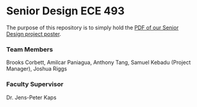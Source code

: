 # Senior Design ECE 493
The purpose of this repository is to simply hold the [PDF of our Senior Design project poster](https://github.com/AmilPani/SeniorDesignECE493/blob/main/ECE493Poster.pdf).
### Team Members
Brooks Corbett, Amilcar Paniagua, Anthony Tang, Samuel Kebadu (Project Manager), Joshua Riggs
### Faculty Supervisor
Dr. Jens-Peter Kaps
